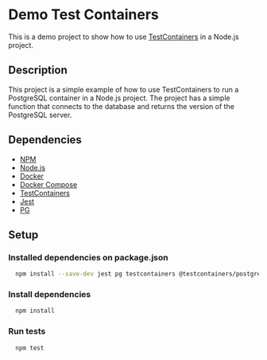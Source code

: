 # Demo Test Containers

This is a demo project to show how to use [TestContainers](https://www.testcontainers.org/) in a Node.js project.

## Description

This project is a simple example of how to use TestContainers to run a PostgreSQL container in a Node.js project. The
project has a simple function that connects to the database and returns the version of the PostgreSQL server.

## Dependencies

- [NPM](https://www.npmjs.com/)
- [Node.js](https://nodejs.org/en/)
- [Docker](https://www.docker.com/)
- [Docker Compose](https://docs.docker.com/compose/)
- [TestContainers](https://www.testcontainers.org/)
- [Jest](https://jestjs.io/)
- [PG](https://node-postgres.com/)

## Setup

### Installed dependencies on package.json

```bash
  npm install --save-dev jest pg testcontainers @testcontainers/postgresql
```

### Install dependencies

```bash
  npm install
```

### Run tests

```bash
  npm test
```


